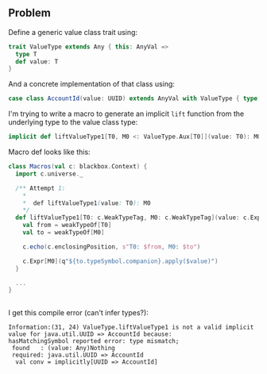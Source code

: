 ## Problem ##

Define a generic value class trait using:
```scala
trait ValueType extends Any { this: AnyVal =>
  type T
  def value: T
}
```

And a concrete implementation of that class using:
```scala
case class AccountId(value: UUID) extends AnyVal with ValueType { type T = UUID }
```

I'm trying to write a macro to generate an implicit `lift` function from the underlying type to the value class type:

```scala
implicit def liftValueType1[T0, M0 <: ValueType.Aux[T0]](value: T0): M0 = macro Macros.liftValueType1[T0, M0]
```

Macro def looks like this:

```scala
class Macros(val c: blackbox.Context) {
  import c.universe._

  /** Attempt 1:
    * 
    *  def liftValueType1(value: T0): M0
    */
  def liftValueType1[T0: c.WeakTypeTag, M0: c.WeakTypeTag](value: c.Expr[T0]): c.Expr[M0] = {
    val from = weakTypeOf[T0]
    val to = weakTypeOf[M0]

    c.echo(c.enclosingPosition, s"T0: $from, M0: $to")

    c.Expr[M0](q"${to.typeSymbol.companion}.apply($value)")
  }

  ...
}
  
```

I get this compile error (can't infer types?):

```
Information:(31, 24) ValueType.liftValueType1 is not a valid implicit value for java.util.UUID => AccountId because:
hasMatchingSymbol reported error: type mismatch;
 found   : (value: Any)Nothing
 required: java.util.UUID => AccountId
  val conv = implicitly[UUID => AccountId]
```
 